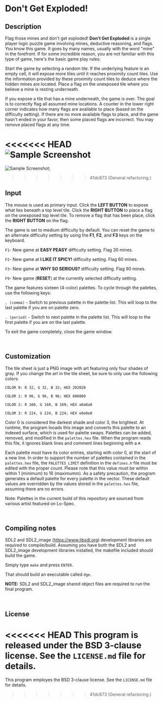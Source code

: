 # Don't Get Exploded!

## Description

Flag those mines and don't get exploded! **Don't Get Exploded** is a single player logic puzzle game involving mines, deductive reasoning, and flags. You know this game. It goes by many names, usually with the word "mine" in the forefront. If for some incredible reason, you are not familiar with this type of game, here's the basic game play rules:

Start the game by selecting a random tile. If the underlying feature is an empty cell, it will expose more tiles until it reaches proximity count tiles. Use the information provided by these proximity count tiles to deduce where the hidden mines are located. Place a flag on the unexposed tile where you believe a mine is resting underneath.

If you expose a tile that has a mine underneath, the game is over. The goal is to correctly flag all assumed mine locations. A counter in the lower right corner indicates how many flags are available to place (based on the difficulty setting). If there are no more available flags to place, and the game hasn't ended in your favor, then some placed flags are incorrect. You may remove placed flags at any time.

<<<<<<< HEAD
![Sample Screenshot](./sample_screenshot.png)
=======
![Sample Screenshot](./sample_screenshot.png);
>>>>>>> 41dc873 (General refactoring.)

## Input

The mouse is used as primary input. Click the **LEFT BUTTON** to expose what lies beneath a top level tile. Click the **RIGHT BUTTON** to place a flag on the unexposed top level tile. To remove a flag that has been place, click the **RIGHT BUTTON** on the flag.

The game is set to medium difficulty by default. You can reset the game to an alternate difficulty setting by using the **F1**, **F2**, and **F3** keys on the keyboard.

``F1``- New game at **EASY PEASY** difficulty setting. Flag 30 mines.

``F2``- New game at **I LIKE IT SPICY!** difficulty setting. Flag 60 mines.

``F3``- New game at **WHY SO SERIOUS?** difficulty setting. Flag 90 mines.

``F9``- New game (**RESET**) at the currently selected difficulty setting.

The game features sixteen (4-color) palettes. To cycle through the palettes, use the following keys:

``, (comma)`` - Switch to previous palette in the palette list. This will loop to the last palette if you are on palette zero.

``. (period)`` - Switch to next palette in the palette list. This will loop to the first palette if you are on the last palette.

To exit the game completely, close the game window.

<br>

## Customization

The tile sheet is just a PNG image with art featuring only four shades of gray. If you change the art in the tile sheet, be sure to only use the following colors:

``COLOR 0: R 32, G 32, B 32; HEX 202020``

``COLOR 1: R 96, G 96, B 96; HEX 606060``

``COLOR 2: R 160, G 160, B 169; HEX a0a0a0``

``COLOR 3: R 224, G 224, B 224; HEX e0e0e0``

Color 0 is considered the darkest shade and color 3, the brightest. At runtime, the program looads this image and converts this palette to an indexed surface, which is used for palette swaps. Palettes can be added, removed, and modified in the ``palettes.hex`` file. When the program reads this file, it ignores blank lines and comment lines beginning with a `#`.

Each palette must have its color entries, starting with color 0, at the start of a new line. In order to support the number of palettes contained in the ``palettes.hex`` file, the ``PALETTES_LIMIT`` definition in the ``defines.h`` file must be edited with the proper count. Please note that this value must be within within 1 (minimum) to 16 (maximumm). As a safety precaution, the program generates a default palette for every palette in the vector. These default values are overridden by the values stored in the ``palettes.hex`` file, assuming there are no errors.

Note: Palettes in the current build of this repository are sourced from various artist featured on Lo-Spec.

<br>

## Compiling notes

SDL2 and SDL2_image (https://www.libsdl.org) development libraries are required to compile/build. Assuming you have both the SDL2 and SDL2_image development libraries installed, the makefile included should build the game.

Simply type ``make`` and press ``ENTER``.

That should build an executable called ``dge``.

**NOTE:** SDL2 and SDL2_image shared object files are required to run the final program.

<br>

## License

<<<<<<< HEAD
This program is released under the BSD 3-clause license. See the ``LICENSE.md`` file for details.
=======
This program employes the BSD 3-clause license. See the ``LICENSE.md`` file for details.
>>>>>>> 41dc873 (General refactoring.)

